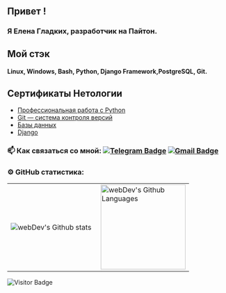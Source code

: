 ## Привет !
### Я Елена Гладких, разработчик на Пайтон.

## Мой стэк
#### Linux, Windows, Bash, Python, Django Framework,PostgreSQL, Git.


## Сертификаты Нетологии

 * [Профессиональная работа с Python](https://netology.ru/backend/api/user/programs/29956/pdf_certificate)
 * [Git — система контроля версий](https://netology.ru/backend/api/user/programs/27308/pdf_certificate)
 * [Базы данных](https://netology.ru/backend/api/user/programs/29949/pdf_certificate)
 * [Django](https://netology.ru/backend/api/user/programs/29808/pdf_certificate)
 

### :mailbox: Как связаться со мной: [![Telegram Badge](https://img.shields.io/badge/-ElenaGladkih-blue?style=flat&logo=Telegram&logoColor=white)](https://t.me/Glhelena) [![Gmail Badge](https://img.shields.io/badge/-Gmail-red?style=flat&logo=Gmail&logoColor=white)](mailto:gladkihelena0110@gmail.com)


### ⚙️ GitHub статистика:

<table>
  <tr>
    <td>
      <img align="left" src="http://github-readme-streak-stats.herokuapp.com?user=ElenaGladkih&theme=dark&background=000000" alt="webDev's Github stats" />
    </td>
    <td>
      <img height="195px" align="right" alt="webDev's Github Languages" src="https://github-readme-stats-sigma-five.vercel.app/api/top-langs/?username=ElenaGladkih&layout=compact&theme=vision-friendly-dark" />
    </td>
  </tr>
</table>

![Visitor Badge](https://visitor-badge.laobi.icu/badge?page_id=Elena20221)
